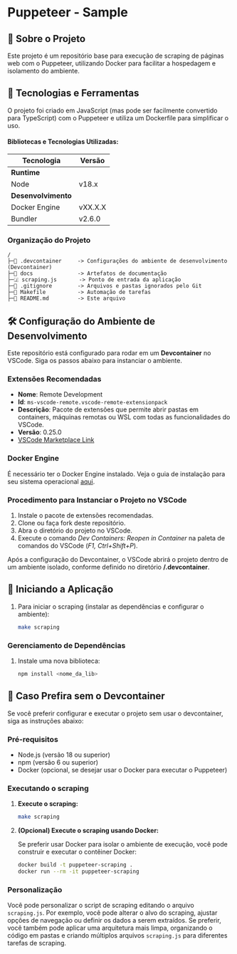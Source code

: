 # Puppeteer - Sample

## 📖 Sobre o Projeto
Este projeto é um repositório base para execução de scraping de páginas web com o Puppeteer, utilizando Docker para facilitar a hospedagem e isolamento do ambiente.

## 🚀 Tecnologias e Ferramentas
O projeto foi criado em JavaScript (mas pode ser facilmente convertido para TypeScript) com o Puppeteer e utiliza um Dockerfile para simplificar o uso.

#### Bibliotecas e Tecnologias Utilizadas:
| Tecnologia           | Versão    |
|----------------------|-----------|
| **Runtime**           |           |
| Node                  | v18.x     |
| **Desenvolvimento**   |           |
| Docker Engine         | vXX.X.X   |
| Bundler               | v2.6.0    |

### Organização do Projeto

```
/
├─📁 .devcontainer     -> Configurações do ambiente de desenvolvimento (Devcontainer)
├─📁 docs              -> Artefatos de documentação
├─🇯 scraping.js       -> Ponto de entrada da aplicação
├─📄 .gitignore        -> Arquivos e pastas ignorados pelo Git
├─📄 Makefile          -> Automação de tarefas
├─📄 README.md         -> Este arquivo
```

## 🛠️ Configuração do Ambiente de Desenvolvimento

Este repositório está configurado para rodar em um **Devcontainer** no VSCode. Siga os passos abaixo para instanciar o ambiente.

### Extensões Recomendadas

- **Nome**: Remote Development
- **Id**: `ms-vscode-remote.vscode-remote-extensionpack`
- **Descrição**: Pacote de extensões que permite abrir pastas em containers, máquinas remotas ou WSL com todas as funcionalidades do VSCode.
- **Versão**: 0.25.0
- [VSCode Marketplace Link](https://marketplace.visualstudio.com/items?itemName=ms-vscode-remote.vscode-remote-extensionpack)

### Docker Engine

É necessário ter o Docker Engine instalado. Veja o guia de instalação para seu sistema operacional [aqui](https://docs.docker.com/engine/install/).

### Procedimento para Instanciar o Projeto no VSCode

1. Instale o pacote de extensões recomendadas.
2. Clone ou faça fork deste repositório.
3. Abra o diretório do projeto no VSCode.
4. Execute o comando _Dev Containers: Reopen in Container_ na paleta de comandos do VSCode (_F1, Ctrl+Shift+P_).

Após a configuração do Devcontainer, o VSCode abrirá o projeto dentro de um ambiente isolado, conforme definido no diretório **/.devcontainer**.

## 🚀 Iniciando a Aplicação

1. Para iniciar o scraping (instalar as dependências e configurar o ambiente):
    ```sh
    make scraping
    ```

### Gerenciamento de Dependências

1. Instale uma nova biblioteca:
    ```sh
    npm install <nome_da_lib>
    ```

## 📖 Caso Prefira sem o Devcontainer

Se você preferir configurar e executar o projeto sem usar o devcontainer, siga as instruções abaixo:

### Pré-requisitos

- Node.js (versão 18 ou superior)
- npm (versão 6 ou superior)
- Docker (opcional, se desejar usar o Docker para executar o Puppeteer)


### Executando o scraping

1. **Execute o scraping:**

    ```sh
    make scraping
    ```

2. **(Opcional) Execute o scraping usando Docker:**

    Se preferir usar Docker para isolar o ambiente de execução, você pode construir e executar o contêiner Docker:

    ```sh
    docker build -t puppeteer-scraping .
    docker run --rm -it puppeteer-scraping
    ```

### Personalização

Você pode personalizar o script de scraping editando o arquivo `scraping.js`. Por exemplo, você pode alterar o alvo do scraping, ajustar opções de navegação ou definir os dados a serem extraídos. Se preferir, você também pode aplicar uma arquitetura mais limpa, organizando o código em pastas e criando múltiplos arquivos `scraping.js` para diferentes tarefas de scraping.
